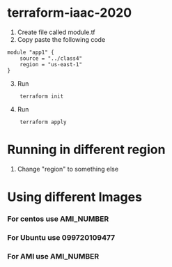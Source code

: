 # terraform-iaac-2020

1. Create file called module.tf
2. Copy paste the following code 
```
module "app1" {
    source = "../class4"
    region = "us-east-1"
}
```

3. Run 
```
    terraform init 
```
4. Run 
```
    terraform apply
```



# Running in different region
1. Change "region" to something else


# Using different Images
### For centos use AMI_NUMBER
### For Ubuntu use  099720109477
### For AMI   use  AMI_NUMBER